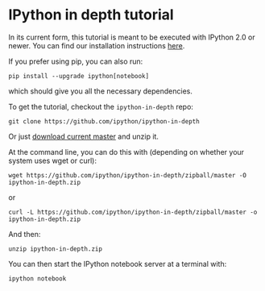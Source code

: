 # IPython in depth tutorial

In its current form, this tutorial is meant to be executed with IPython 2.0 or
newer.  You can find our installation instructions [here](http://ipython.org/install.html).

If you prefer using pip, you can also run:

	pip install --upgrade ipython[notebook]

which should give you all the necessary dependencies.


To get the tutorial, checkout the `ipython-in-depth` repo:

    git clone https://github.com/ipython/ipython-in-depth

Or just
[download current master](https://github.com/ipython/ipython-in-depth/zipball/master)
and unzip it.

At the command line, you can do this with (depending on whether your system
uses wget or curl):

    wget https://github.com/ipython/ipython-in-depth/zipball/master -O ipython-in-depth.zip

or

    curl -L https://github.com/ipython/ipython-in-depth/zipball/master -o ipython-in-depth.zip

And then:

	unzip ipython-in-depth.zip

You can then start the IPython notebook server at a terminal with:

    ipython notebook
